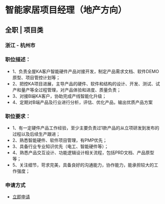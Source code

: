 
# 智能家居项目经理（地产方向）
## 全职  |  项目类
### 浙江 - 杭州市

### 职位描述：
- 1、负责全屋KA客户智能硬件产品对接开发，制定产品需求文档、软件DEMO原型、项目管控计划等；
- 2、把控KA项目进展，主导产品的硬件、软件和结构的设计、开发、测试、试产和量产等全过程管理，对产品体验和进度、质量负责；
- 3、对接B端KA客户，协助完成产线智能化升级；
- 4、定期对B端产品及行业进行分析，评估、优化产品，输出优质产品方案

### 职位要求：
- 1、有一定硬件产品工作经验，至少主要负责过1款产品的从立项研发到发布的过程以及后续生产跟进；
- 2、熟悉智能硬件、软件项目管理，有PMP优先；
- 3、具备行业专业知识优先（电工、智能硬件等）；
- 4、熟悉产品交互设计、功能逻辑设计相关流程，包括PRD文档、产品原型等；
- 5、关注细节，苛求完美，具备良好的沟通能力，协作能力，能承担较大的工作强度；
### 申请方式
- <a href="mailto:hr@tuya.com" title=yourName-智能家居项目经理（地产方向）>立即申请</a>